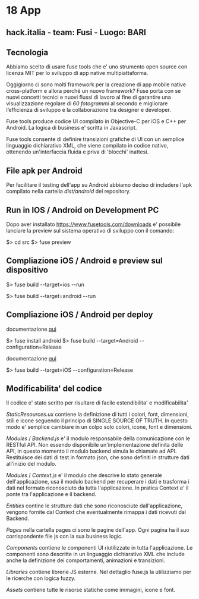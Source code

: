# 18 App

##  hack.italia - team: Fusi - Luogo: BARI

## Tecnologia

Abbiamo scelto di usare fuse tools che e' uno strumento open source con licenza MIT per lo sviluppo di app native multipiattaforma.

Oggigiorno ci sono molti framework per la creazione di app mobile native cross-platform e allora perché un nuovo framework? Fuse porta con se nuovi concetti tecnici e nuovi flussi di lavoro al fine di garantire una visualizzazione regolare di *60* *fotogrammi* al secondo e migliorare l’efficienza di sviluppo e la collaborazione tra designer e developer. 

Fuse tools produce codice UI compilato in Objective-C per iOS e C++ per Android.
La logica di business e' scritta in Javascript.

Fuse tools consente di definire transizioni grafiche di UI con un semplice linguaggio dichiarativo XML, che viene compilato in codice nativo, ottenendo un'interfaccia fluida e priva di 'blocchi' inattesi.

## File apk per Android

Per facilitare il testing dell'app su Android abbiamo deciso di includere l'apk compilato nella cartella _dist/android_ del repository.

## Run in IOS / Android on Development PC

Dopo aver installato https://www.fusetools.com/downloads e' possibile lanciare la preview sul sistema operativo di sviluppo con il comando:

$> cd src
$> fuse preview

## Compliazione iOS / Android e preview sul dispositivo

$> fuse build --target=ios --run

$> fuse build --target=android --run

## Compliazione iOS / Android per deploy

documentazione [qui](https://www.fusetools.com/docs/basics/preview-and-export#android)

$> fuse install android
$> fuse build --target=Android --configuration=Release

documentazione [qui](https://www.fusetools.com/docs/basics/preview-and-export#ios)

$> fuse build --target=iOS --configuration=Release

## Modificabilita' del codice

Il codice e' stato scritto per risultare di facile estendibilita' e modificabilita'

_StaticResources.ux_ contiene la definizione di tutti i colori, font, dimensioni, stili e icone seguendo il principo di SINGLE SOURCE OF TRUTH. In questo modo e' semplice cambiare in un colpo solo colori, icone, font e dimensioni.

_Modules_ / _Backend.js_ e' il modulo responsabile della comunicazione con le RESTful API. Non essendo disponibile un'implementazione definita delle API, in questo momento il modulo backend simula le chiamate ad API. Restituisce dei dati di test in formato json, che sono definiti in strutture dati all'inizio del modulo.

_Modules_ / _Context.js_ e' il modulo che descrive lo stato generale dell'applicazione, usa il modulo backend per recuperare i dati e trasforma i dati nel formato riconosciuto da tutta l'applicazione. In pratica Context e' il ponte tra l'applicazione e il backend.

_Entities_ contine le strutture dati che sono riconosciute dall'applicazione, vengono fornite dal Context che eventualmente rimappa i dati ricevuti dal Backend.

_Pages_ nella cartella pages ci sono le pagine dell'app. Ogni pagina ha il suo corrispondente file js con la sua business logic.

_Components_ contiene le componenti UI riutilizzate in tutta l'applicazione. Le componenti sono descritte in un linguaggio dichiarativo XML che include anche la definizione dei comportamenti, animazioni e transizioni.

_Libraries_ contiene librerie JS esterne. Nel dettaglio fuse.js la utilizziamo per le ricerche con logica fuzzy.

_Assets_ contiene tutte le risorse statiche come immagini, icone e font.

